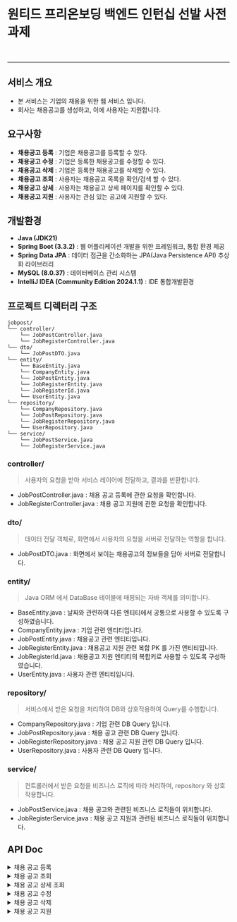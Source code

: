 # 원티드 프리온보딩 백엔드 인턴십 선발 사전과제  
<br>
<hr>
  
## 서비스 개요  
  
- 본 서비스는 기업의 채용을 위한 웹 서비스 입니다.  
- 회사는 채용공고를 생성하고, 이에 사용자는 지원합니다.  
  
## 요구사항  

- **채용공고 등록** : 기업은 채용공고를 등록할 수 있다.  
- **채용공고 수정** : 기업은 등록한 채용공고를 수정할 수 있다.  
- **채용공고 삭제** : 기업은 등록한 채용공고를 삭제할 수 있다.  
- **채용공고 조회** : 사용자는 채용공고 목록을 확인/검색 할 수 있다.  
- **채용공고 상세** : 사용자는 채용공고 상세 페이지를 확인할 수 있다.  
- **채용공고 지원** : 사용자는 관심 있는 공고에 지원할 수 있다.   

## 개발환경  

- **Java (JDK21)**  
- **Spring Boot (3.3.2)** : 웹 어플리케이션 개발을 위한 프레임워크, 통합 환경 제공  
- **Spring Data JPA** : 데이터 접근을 간소화하는 JPA(Java Persistence API) 추상화 라이브러리  
- **MySQL (8.0.37)** : 데이터베이스 관리 시스템  
- **IntelliJ IDEA (Community Edition 2024.1.1)** : IDE 통합개발환경  
  
## 프로젝트 디렉터리 구조
```
jobpost/
└── controller/
    └── JobPostController.java
    └── JobRegisterController.java
└── dto/
    └── JobPostDTO.java 
└── entity/
    └── BaseEntity.java
    └── CompanyEntity.java
    └── JobPostEntity.java
    └── JobRegisterEntity.java
    └── JobRegisterId.java
    └── UserEntity.java
└── repository/
    └── CompanyRepository.java
    └── JobPostRepository.java
    └── JobRegisterRepository.java
    └── UserRepository.java
└── service/
    └── JobPostService.java 
    └── JobRegisterService.java
```
### controller/
> 사용자의 요청을 받아 서비스 레이어에 전달하고, 결과를 반환합니다.
- JobPostController.java : 채용 공고 등록에 관한 요청을 확인합니다. 
- JobRegisterController.java : 채용 공고 지원에 관한 요청을 확인합니다.

### dto/
> 데이터 전달 객체로, 화면에서 사용자의 요청을 서버로 전달하는 역할을 합니다.
- JobPostDTO.java : 화면에서 보이는 채용공고의 정보들을 담아 서버로 전달합니다.

### entity/
> Java ORM 에서 DataBase 테이블에 매핑되는 자바 객체를 의미합니다.
- BaseEntity.java : 날짜와 관련하여 다른 엔티티에서 공통으로 사용할 수 있도록 구성하였습니다.
- CompanyEntity.java : 기업 관련 엔티티입니다.
- JobPostEntity.java : 채용공고 관련 엔티티입니다.
- JobRegisterEntity.java : 채용공고 지원 관련 복합 PK 를 가진 엔티티입니다. 
- JobRegisterId.java : 채용공고 지원 엔티티의 복합키로 사용할 수 있도록 구성하였습니다.
- UserEntity.java : 사용자 관련 엔티티입니다.

### repository/
> 서비스에서 받은 요청을 처리하여 DB와 상호작용하여 Query를 수행합니다.
- CompanyRepository.java : 기업 관련 DB Query 입니다. 
- JobPostRepository.java : 채용 공고 관련 DB Query 입니다. 
- JobRegisterRepository.java : 채용 공고 지원 관련 DB Query 입니다.
- UserRepository.java : 사용자 관련 DB Query 입니다.

### service/
> 컨트롤러에서 받은 요청을 비즈니스 로직에 따라 처리하며, repository 와 상호작용합니다.
- JobPostService.java : 채용 공고와 관련된 비즈니스 로직들이 위치합니다.
- JobRegisterService.java : 채용 공고 지원과 관련된 비즈니스 로직들이 위치합니다.

## API Doc
<details>
    <summary>채용 공고 등록</summary>
    <blockquote>
        새로운 채용 공고를 등록합니다.<br>
        - API Endpoint URL : POST http://localhost/jobpost <br>
        - 요청 데이터 : JobPostDTO <br>    
    </blockquote>
    <pre><code>
        {
            "jp_num": null,
            "nation": "한국",
            "region": "서울",
            "position": "프론트엔드",
            "rewards": 500000,
            "technic": "ES6",
            "title": "2025 상반기 삼성 SDS 채용",
            "contents": "상세한 일정 및 내용은 당사 홈페이지를 확인 하세요.",
            "created": "2024-08-10T00:00:00"
        }
    </code></pre>
</details>
<details>
    <summary>채용 공고 조회</summary>
    <blockquote>
        새로운 채용 공고를 조회/검색 합니다.<br>
        search 의 값에 따라 검색 됩니다.<br>
        - API Endpoint URL : GET localhost:8090/jobpost/all?search="" <br>
        - 요청 데이터 : String <br>    
    </blockquote>
    <pre><code>
        {
            "list": [
                {
                    "jp_num": 66,
                    "nation": "한국",
                    "region": "서울",
                    "position": "백엔드",
                    "rewards": 1000000,
                    "technic": "java",
                    "title": "codeit 하반기 백엔드 개발자 채용",
                    "contents": "상세한 일정 및 내용은 당사 홈페이지를 확인 하세요.",
                    "created": "2024-08-19T16:35:10.44979",
                    "comp_nm": "코드잇"
                },
                {
                    "jp_num": 67,
                    "nation": "한국",
                    "region": "서울",
                    "position": "UI/UX",
                    "rewards": 0,
                    "technic": "Javascript(ES6)",
                    "title": "삼성SDS 2025 상반기 채용",
                    "contents": "해당 채용 공고는 하기 이미지와 당사 채용 페이지를 참고하시어 지원 부탁드립니다.",
                    "created": "2024-08-19T16:35:10.501975",
                    "comp_nm": "삼성SDS"
                }
            ]
        }
    </code></pre>
</details>
<details>
    <summary>채용 공고 상세 조회</summary>
    <blockquote>
        채용 공고 한 건을 조회합니다.<br>
        - API Endpoint URL : GET http://localhost/jobpost/detail/{id} <br>
        - 요청 데이터 : JobPostDTO <br>    
    </blockquote>
    <pre><code>
        {
            "detail": {
                "jp_num": 66,
                "nation": "한국",
                "region": "서울",
                "position": "백엔드",
                "rewards": 1000000,
                "technic": "java",
                "title": "codeit 하반기 백엔드 개발자 채용",
                "contents": "상세한 일정 및 내용은 당사 홈페이지를 확인 하세요.",
                "created": "2024-08-19T16:35:10.44979",
                "comp_nm": "코드잇"
            },
            "list": [] # 해당 회사의 다른 공고가 있을 경우 
        }
    </code></pre>
</details>
<details>
    <summary>채용 공고 수정</summary>
    <blockquote>
        채용 공고를 수정합니다.<br>
        - API Endpoint URL : PUT http://localhost/jobpost/detail/{id}<br>
        - 요청 데이터 : JobPostDTO <br>    
    </blockquote>
    <pre><code>
        {
            "jp_num": 67,
            "nation": "한국",
            "region": "서울",
            "position": "프론트엔드",
            "rewards": 500000,
            "technic": "JavaScript",             # 변경됨
            "title": "2026 하반기 삼성 SDS 채용",  # 변경됨
            "contents": "상세한 일정 및 내용은 당사 홈페이지를 확인 하세요.",
            "created": "2024-08-10T00:00:00"
        }
    </code></pre>
</details>
<details>
    <summary>채용 공고 삭제</summary>
    <blockquote>
        채용 공고를 삭제합니다.<br>
        - API Endpoint URL : DELETE http://localhost/jobpost/detail/{id}<br>
        - 요청 데이터 : JobPostDTO <br>    
    </blockquote>
    <pre><code>
        {
            "jp_num": 67
        }
    </code></pre>
</details>
<details>
    <summary>채용 공고 지원</summary>
    <blockquote>
        채용 공고에 지원합니다.<br>
        - API Endpoint URL : POST http://localhost/jobregister<br>
        - 요청 데이터 : JobPostDTO <br>    
    </blockquote>
    <pre><code>
        {
            "jp_num": 67
        }
    </code></pre>
</details>